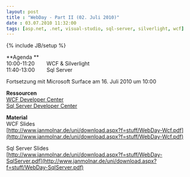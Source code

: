 ```yaml
---
layout: post
title : "WebDay - Part II (02. Juli 2010)"
date : 03.07.2010 11:32:00
tags: [asp.net, .net, visual-studio, sql-server, silverlight, wcf]
---
```

{% include JB/setup %}

**Agenda **  
10:00-11:20        WCF & Silverlight  
11:40-13:00        Sql Server  

Fortsetzung mit Microsoft Surface am 16. Juli 2010 um 10:00  

**Ressourcen**  
[WCF Developer Center](http://msdn.microsoft.com/de-de/netframework/aa663324.aspx)  
[Sql Server Developer Center](http://msdn.microsoft.com/de-de/sqlserver/default.aspx)  

**Material**   
WCF Slides  
[http://www.janmolnar.de/uni/download.aspx?f=stuff/WebDay-Wcf.pdf](http://www.janmolnar.de/uni/download.aspx?f=stuff/WebDay-Wcf.pdf)  

Sql Server Slides  
[http://www.janmolnar.de/uni/download.aspx?f=stuff/WebDay-SqlServer.pdf](http://www.janmolnar.de/uni/download.aspx?f=stuff/WebDay-SqlServer.pdf)   
